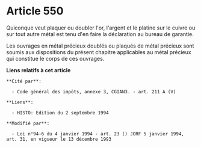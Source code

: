 # Article 550

Quiconque veut plaquer ou doubler l'or, l'argent et le platine sur le cuivre ou sur tout autre métal est tenu d'en faire la
déclaration au bureau de garantie.

Les ouvrages en métal précieux doublés ou plaqués de métal précieux sont soumis aux dispositions du présent chapitre
applicables au métal précieux qui constitue le corps de ces ouvrages.

**Liens relatifs à cet article**

	**Cité par**:

	  - Code général des impôts, annexe 3, CGIAN3. - art. 211 A (V)

	**Liens**:

	  - HISTO: Edition du 2 septembre 1994

	**Modifié par**:

	  - Loi n°94-6 du 4 janvier 1994 - art. 23 () JORF 5 janvier 1994, art. 31, en vigueur le 13 décembre 1993
